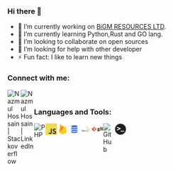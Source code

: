 ### Hi there 👋

<!--
**nazmuljuit/nazmuljuit** is a ✨ _special_ ✨ repository because its `README.md` (this file) appears on your GitHub profile.
-->

- 🔭 I’m currently working on [BiGM RESOURCES LTD](http://www.bigm-bd.com/).
- 🌱 I’m currently learning Python,Rust and GO lang.
- 👯 I’m looking to collaborate on open sources
- 🤔 I’m looking for help with other developer
- ⚡ Fun fact: I like to learn new things 

### Connect with me:
[stackoverflow]: https://stackoverflow.com/users/9308397/nazmul
[linkedin]: https://www.linkedin.com/in/nazmuljuit/

[<img align="left" alt="Nazmul Hossain | Stackoverflow" width="30px" src="https://upload.wikimedia.org/wikipedia/commons/thumb/e/ef/Stack_Overflow_icon.svg/768px-Stack_Overflow_icon.svg.png" />][stackoverflow]
[<img align="left" alt="Nazmul Hossain | LinkedIn" width="30px" src="https://www.citypng.com/public/uploads/preview/hd-square-white-outline-linkedin-icon-png-31624155196exv4kdg0si.png" />][linkedin]

<br />

### Languages and Tools:

<img align="left" alt="PHP" width="26px" src="https://encrypted-tbn0.gstatic.com/images?q=tbn:ANd9GcRSlJ1SclvVlcjZfElBCWB5QdflYiQq4p32gK21eVytwycu8i5TxGdWC7Tql2bRqbnvw6A&usqp=CAU" />


<img align="left" alt="JavaScript" width="26px" src="https://raw.githubusercontent.com/github/explore/80688e429a7d4ef2fca1e82350fe8e3517d3494d/topics/javascript/javascript.png" />


<img align="left" alt="Firebase" width="26px" src="https://raw.githubusercontent.com/github/explore/80688e429a7d4ef2fca1e82350fe8e3517d3494d/topics/firebase/firebase.png" />
<img align="left" alt="SQL" width="26px" src="https://raw.githubusercontent.com/github/explore/80688e429a7d4ef2fca1e82350fe8e3517d3494d/topics/sql/sql.png" />
<img align="left" alt="MySQL" width="26px" src="https://raw.githubusercontent.com/github/explore/80688e429a7d4ef2fca1e82350fe8e3517d3494d/topics/mysql/mysql.png" />
<!--
<img align="left" alt="MongoDB" width="26px" src="https://raw.githubusercontent.com/github/explore/80688e429a7d4ef2fca1e82350fe8e3517d3494d/topics/mongodb/mongodb.png" />
-->
<img align="left" alt="Git" width="26px" src="https://raw.githubusercontent.com/github/explore/80688e429a7d4ef2fca1e82350fe8e3517d3494d/topics/git/git.png" />
<img align="left" alt="GitHub" width="26px" src="https://encrypted-tbn0.gstatic.com/images?q=tbn:ANd9GcQN0Uu0auB-_30X62d-vUYM-jhN4TkqPqgv6A&usqp=CAU" />
<img align="left" alt="Terminal" width="26px" src="https://raw.githubusercontent.com/github/explore/80688e429a7d4ef2fca1e82350fe8e3517d3494d/topics/terminal/terminal.png" />

<br />
<br />
